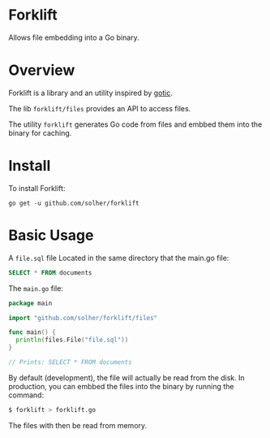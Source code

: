 # Forklift
Allows file embedding into a Go binary.

# Overview
Forklift is a library and an utility inspired by [gotic](https://github.com/gchaincl/gotic).

The lib `forklift/files` provides an API to access files.

The utility `forklift` generates Go code from files and embbed them into the binary for caching.

# Install
To install Forklift:

`go get -u github.com/solher/forklift` 

# Basic Usage
A `file.sql` file Located in the same directory that the main.go file:

```sql
SELECT * FROM documents
```

The `main.go` file:

```go
package main

import "github.com/solher/forklift/files"

func main() {
  println(files.File("file.sql"))
}

// Prints: SELECT * FROM documents
```

By default (development), the file will actually be read from the disk. In production, you can embbed the files into the binary by running the command:

```bash
$ forklift > forklift.go
```

The files with then be read from memory.
